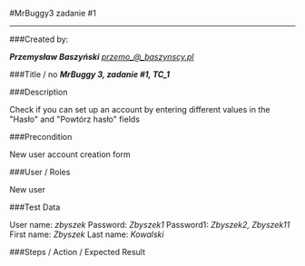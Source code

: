 #MrBuggy3 zadanie #1
****
###Created by:

***Przemysław Baszyński***
*przemo_@_baszynscy.pl*

###Title / no
***MrBuggy 3, zadanie #1, TC_1***

###Description

Check if you can set up an account by entering different values in the "Hasło" and "Powtórz hasło" fields

###Precondition

New user account creation form

###User / Roles

New user

###Test Data

User name: *zbyszek*
Password: *Zbyszek1*
Password1: *Zbyszek2, Zbyszek11*
First name: *Zbyszek*
Last name: *Kowalski*

###Steps / Action / Expected Result